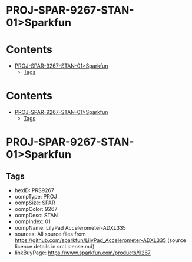 
PROJ-SPAR-9267-STAN-01>Sparkfun
===============================

Contents
========

* [PROJ-SPAR-9267-STAN-01>Sparkfun](#proj-spar-9267-stan-01sparkfun)
	* [Tags](#tags)

Contents
========

* [PROJ-SPAR-9267-STAN-01>Sparkfun](#proj-spar-9267-stan-01sparkfun)
	* [Tags](#tags)

# PROJ-SPAR-9267-STAN-01>Sparkfun

## Tags

- hexID: PRS9267
- oompType: PROJ
- oompSize: SPAR
- oompColor: 9267
- oompDesc: STAN
- oompIndex: 01
- oompName: LilyPad Accelerometer-ADXL335
- sources: All source files from https://github.com/sparkfun/LilyPad_Accelerometer-ADXL335 (source licence details in srcLicense.md)
- linkBuyPage: https://www.sparkfun.com/products/9267
